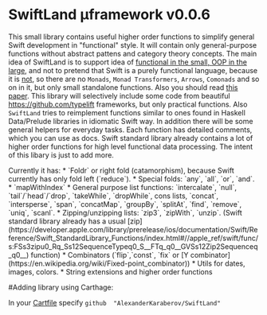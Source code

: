 # SwiftLand µframework v0.0.6

This small library contains useful higher order functions to simplify general Swift development in "functional" style. It will contain only general-purpose functions without abstract pattens and category theory concepts. The main idea of SwiftLand is to support idea of [functional in the small, OOP in the large](http://www.johndcook.com/blog/2009/03/23/functional-in-the-small-oo-in-the-large/), and not to pretend that Swift is a purely functional language, because it is [not](https://en.wikipedia.org/wiki/Referential_transparency), so there are no `Monads`, `Monad Transformers`, `Arrows`, `Comonads` and so on in it, but only small standalone functions. Also you should read [this paper](https://queue.acm.org/detail.cfm?id=2611829).
This library will selectively include some code from beautiful https://github.com/typelift frameworks, but only practical functions. Also `SwiftLand` tries to reimplement functions similar to ones found in Haskell Data/Prelude libraries in idiomatic Swift way. In addition there will be some general helpers for everyday tasks. Each function has detailed comments, which you can use as docs. Swift standard library already contains a lot of higher order functions for high level functional data processing. The intent of this libary is just to add more.
<p> Currently it has:
* `Foldr` or right fold (catamorphism), because Swift currently has only fold left (`reduce`).
* Special folds: `any`, `all`, `or`, `and`.
* `mapWithIndex`
* General purpose list functions: `intercalate`, `null`, `tail`/`head`/`drop`, `takeWhile`, `dropWhile`, cons lists, `concat`, `intersperse`, `span`, `concatMap`, `groupBy`, `splitAt`, `find`, `remove`, `uniq`, `scanl`.
* Zipping/unzipping lists: `zip3`, `zipWith`, `unzip`. (Swift standard library already has a usual [zip](https://developer.apple.com/library/prerelease/ios/documentation/Swift/Reference/Swift_StandardLibrary_Functions/index.html#//apple_ref/swift/func/s:FSs3zipu0_Rq_Ss12SequenceTypeq0_S__FTq_q0__GVSs12Zip2Sequenceq_q0__) function)
* Combinators (`flip`,`const`, `fix` or [Y combinator](https://en.wikipedia.org/wiki/Fixed-point_combinator))
* Utils for dates, images, colors.
* String extensions and higher order functions

#Adding library using Carthage:

In your [Cartfile](https://github.com/Carthage/Carthage#adding-frameworks-to-an-application) specify `github  "AlexanderKaraberov/SwiftLand"`
